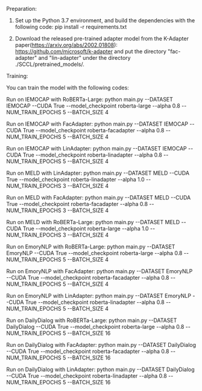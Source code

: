 Preparation:
1. Set up the Python 3.7 environment, and build the dependencies with the following code:
pip install -r requirements.txt

2. Download the released pre-trained adapter model from the K-Adapter paper(https://arxiv.org/abs/2002.01808):
https://github.com/microsoft/k-adapter
and put the directory "fac-adapter" and "lin-adapter" under the directory ./SCCL/pretrained_models/.


Training:

You can train the model with the following codes:

Run on IEMOCAP with RoBERTa-Large:
python main.py --DATASET IEMOCAP --CUDA True --model_checkpoint roberta-large --alpha 0.8 --NUM_TRAIN_EPOCHS 5 --BATCH_SIZE 4

Run on IEMOCAP with FacAdapter:
python main.py --DATASET IEMOCAP --CUDA True --model_checkpoint roberta-facadapter --alpha 0.8 --NUM_TRAIN_EPOCHS 5 --BATCH_SIZE 4

Run on IEMOCAP with LinAdapter:
python main.py --DATASET IEMOCAP --CUDA True --model_checkpoint roberta-linadapter --alpha 0.8 --NUM_TRAIN_EPOCHS 5 --BATCH_SIZE 4

Run on MELD with LinAdapter:
python main.py --DATASET MELD --CUDA True --model_checkpoint roberta-linadapter --alpha 1.0 --NUM_TRAIN_EPOCHS 3 --BATCH_SIZE 4

Run on MELD with FacAdapter:
python main.py --DATASET MELD --CUDA True --model_checkpoint roberta-facadapter --alpha 0.8 --NUM_TRAIN_EPOCHS 3 --BATCH_SIZE 4

Run on MELD with RoBERTa-Large:
python main.py --DATASET MELD --CUDA True --model_checkpoint roberta-large --alpha 1.0 --NUM_TRAIN_EPOCHS 3 --BATCH_SIZE 4

Run on EmoryNLP with RoBERTa-Large:
python main.py --DATASET EmoryNLP --CUDA True --model_checkpoint roberta-large --alpha 0.8 --NUM_TRAIN_EPOCHS 5 --BATCH_SIZE 4

Run on EmoryNLP with FacAdapter:
python main.py --DATASET EmoryNLP --CUDA True --model_checkpoint roberta-facadapter --alpha 0.8 --NUM_TRAIN_EPOCHS 5 --BATCH_SIZE 4

Run on EmoryNLP with LinAdapter:
python main.py --DATASET EmoryNLP --CUDA True --model_checkpoint roberta-linadapter --alpha 0.8 --NUM_TRAIN_EPOCHS 5 --BATCH_SIZE 4

Run on DailyDialog with RoBERTa-Large:
python main.py --DATASET DailyDialog --CUDA True --model_checkpoint roberta-large --alpha 0.8 --NUM_TRAIN_EPOCHS 5 --BATCH_SIZE 16

Run on DailyDialog with FacAdapter:
python main.py --DATASET DailyDialog --CUDA True --model_checkpoint roberta-facadapter --alpha 0.8 --NUM_TRAIN_EPOCHS 5 --BATCH_SIZE 16

Run on DailyDialog with LinAdapter:
python main.py --DATASET DailyDialog --CUDA True --model_checkpoint roberta-linadapter --alpha 0.8 --NUM_TRAIN_EPOCHS 5 --BATCH_SIZE 16